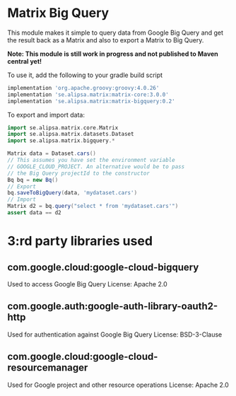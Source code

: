 # Matrix Big Query

This module makes it simple to query data from Google Big Query and get the result back as a Matrix and also to export a Matrix to Big Query.

**Note: This module is still work in progress and not published to Maven central yet!**

To use it, add the following to your gradle build script
```groovy
implementation 'org.apache.groovy:groovy:4.0.26'
implementation 'se.alipsa.matrix:matrix-core:3.0.0'
implementation 'se.alipsa.matrix:matrix-bigquery:0.2'
```
To export and import data:
```groovy
import se.alipsa.matrix.core.Matrix
import se.alipsa.matrix.datasets.Dataset
import se.alipsa.matrix.bigquery.*

Matrix data = Dataset.cars()
// This assumes you have set the environment variable
// GOOGLE_CLOUD_PROJECT. An alternative would be to pass
// the Big Query projectId to the constructor
Bq bq = new Bq()
// Export 
bq.saveToBigQuery(data, 'mydataset.cars')
// Import
Matrix d2 = bq.query("select * from 'mydataset.cars'")
assert data == d2
```


# 3:rd party libraries used

## com.google.cloud:google-cloud-bigquery
Used to access Google Big Query
License: Apache 2.0

## com.google.auth:google-auth-library-oauth2-http
Used for authentication against Google Big Query
License: BSD-3-Clause

## com.google.cloud:google-cloud-resourcemanager
Used for Google project and other resource operations
License: Apache 2.0